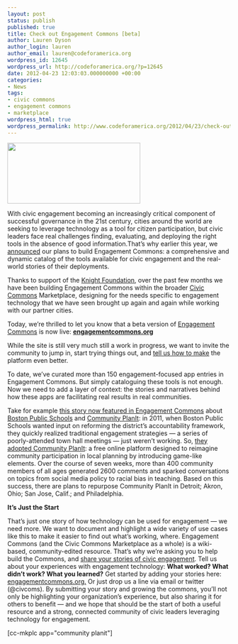 ```yaml
---
layout: post
status: publish
published: true
title: Check out Engagement Commons [beta]
author: Lauren Dyson
author_login: lauren
author_email: lauren@codeforamerica.org
wordpress_id: 12645
wordpress_url: http://codeforamerica.org/?p=12645
date: 2012-04-23 12:03:03.000000000 +00:00
categories:
- News
tags:
- civic commons
- engagement commons
- marketplace
wordpress_html: true
wordpress_permalink: http://www.codeforamerica.org/2012/04/23/check-out-engagement-commons-beta-2/
---
```


<div>
<p><img alt="" class="alignleft size-medium wp-image-12646" height="137" src="http://codeforamerica.org/wp-content/uploads/2012/04/Screen-Shot-2012-04-20-at-10.18.14-AM1-300x137.png" title="Engagement Commons" width="300"/></p>
<p>With civic engagement becoming an increasingly critical component of successful governance in the 21st century, cities around the world are seeking to leverage technology as a tool for citizen participation, but civic leaders face real challenges finding, evaluating, and deploying the right tools in the absence of good information.That’s why earlier this year, we <a href="http://www.knightfoundation.org/blogs/knightblog/2012/1/11/engagement-commons-new-tool-empower-civic-engagement/">announced</a> our plans to build Engagement Commons: a comprehensive and dynamic catalog of the tools available for civic engagement and the real-world stories of their deployments.</p>
<p>Thanks to support of the <a href="http://www.knightfoundation.org/funding-initiatives/tech-engagement/">Knight Foundation</a>, over the past few months we have been building Engagement Commons within the broader <a href="http://civiccommons.org/">Civic Commons</a> Marketplace, designing for the needs specific to engagement technology that we have seen brought up again and again while working with our partner cities.</p>
<p>Today, we’re thrilled to let you know that a beta version of <a href="http://civiccommons.org/engagement-commons">Engagement Commons</a> is now live: <strong><a href="http://engagementcommons.org" target="_blank">engagementcommons.org</a></strong></p>
<p>While the site is still very much still a work in progress, we want to invite the community to jump in, start trying things out, and <a href="https://getsatisfaction.com/civiccommons">tell us how to make</a> the platform even better.</p>
<p>To date, we’ve curated more than 150 engagement-focused app entries in Engagement Commons. But simply cataloguing these tools is not enough. Now we need to add a layer of context: the stories and narratives behind how these apps are facilitating real results in real communities.</p>
<p>Take for example <a href="http://civiccommons.org/boston-public-schools-uses-community-planit">this story now featured in Engagement Commons</a> about <a href="http://civiccommons.org/government-entities/boston-public-schools">Boston Public Schools</a> and <a href="http://civiccommons.org/apps/community-planit">Community PlanIt</a>: in 2011, when Boston Public Schools wanted input on reforming the district’s accountability framework, they quickly realized traditional engagement strategies — a series of poorly-attended town hall meetings — just weren’t working. So, <a href="http://civiccommons.org/interactions/boston-public-schools-deployed-community-planit">they adopted Community PlanIt</a>: a free online platform designed to reimagine community participation in local planning by introducing game-like elements. Over the course of seven weeks, more than 400 community members of all ages generated 2600 comments and sparked conversations on topics from social media policy to racial bias in teaching. Based on this success, there are plans to repurpose Community PlanIt in Detroit; Akron, Ohio; San Jose, Calif.; and Philadelphia.</p>
<p><strong>It’s Just the Start</strong></p>
<p>That’s just one story of how technology can be used for engagement — we need more. We want to document and highlight a wide variety of use cases like this to make it easier to find out what’s working, where. Engagement Commons (and the Civic Commons Marketplace as a whole) is a wiki-based, community-edited resource. That’s why we’re asking you to help build the Commons, and <a href="http://www.civiccommons.org/engagement-commons">share your stories of civic engagement</a>. Tell us about your experiences with engagement technology: <strong>What worked? What didn’t work? What you learned?</strong> Get started by adding your stories here: <a href="http://engagementcommons.org.">engagementcommons.org.</a> Or just drop us a line via email or twitter (@civcoms). By submitting your story and growing the commons, you’ll not only be highlighting your organization’s experience, but also sharing it for others to benefit — and we hope that should be the start of both a useful resource and a strong, connected community of civic leaders leveraging technology for engagement.</p>
<div>
<p dir="ltr">[cc-mkplc app="community planit"]</p>
</div>
</div>
